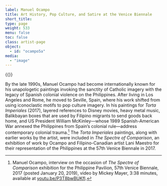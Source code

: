 ```yaml
---
label: Manuel Ocampo
title: Art History, Pop Culture, and Satire at the Venice Biennale
short_title:
type: page
weight: 533
menu: false
toc: false
class: artist-page
object:
  - id: "ocampo5a"
media:
  - "image"
---
```

{{<q-figure id="ocampo5a">}}

By the late 1990s, Manuel Ocampo had become internationally known for his unapologetic paintings invoking the sanctity of Catholic imagery with the legacy of Spanish colonial violence on the Philippines. After living in Los Angeles and Rome, he moved to Seville, Spain, where his work shifted from using iconoclastic motifs to pop culture imagery. In his paintings for *Torta Imperiales* (2017), layered references to Disney movies, heavy metal music, Balikbayan boxes that are used by Filipino migrants to send goods back home, and US President William McKinley—whose 1989 Spanish-American War annexed the Philippines from Spain’s colonial rule—address contemporary colonial trauma.[^1] The *Torta Imperiales* paintings, along with earlier works by the artist, were included in *The Spectre of Comparison*, an exhibition of work by Ocampo and Filipino-Canadian artist Lani Maestro for their representation of the Philippines at the 57th Venice Biennale in 2017.

[^1]: Manuel Ocampo, interview on the occasion of *The Spectre of Comparison* exhibition for the Philippine Pavilion, 57th Venice Biennale, 2017 (posted January 20, 2019), video by Mickey Mayer, 3:38 minutes, available at [youtu.be/P3T8bwBUKfI](https://youtu.be/P3T8bwBUKfI).
